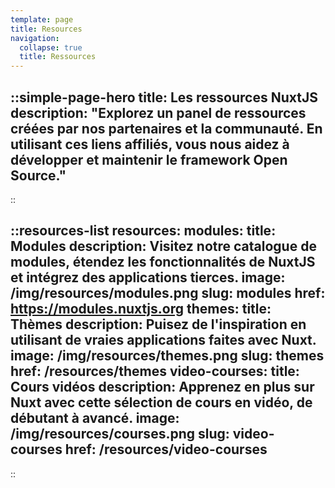 ```yaml
---
template: page
title: Resources
navigation:
  collapse: true
  title: Ressources
---
```


::simple-page-hero
title: Les ressources NuxtJS
description: "Explorez un panel de ressources créées par nos partenaires et la communauté. En utilisant ces liens affiliés, vous nous aidez à développer et maintenir le framework Open Source."
---
::

::resources-list
resources:
  modules:
    title: Modules
    description: Visitez notre catalogue de modules, étendez les fonctionnalités de NuxtJS et intégrez des applications tierces.
    image: /img/resources/modules.png
    slug: modules
    href: https://modules.nuxtjs.org
  themes:
    title: Thèmes
    description: Puisez de l'inspiration en utilisant de vraies applications faites avec Nuxt.
    image: /img/resources/themes.png
    slug: themes
    href: /resources/themes
  video-courses:
    title: Cours vidéos
    description: Apprenez en plus sur Nuxt avec cette sélection de cours en vidéo, de débutant à avancé.
    image: /img/resources/courses.png
    slug: video-courses
    href: /resources/video-courses
---
::
